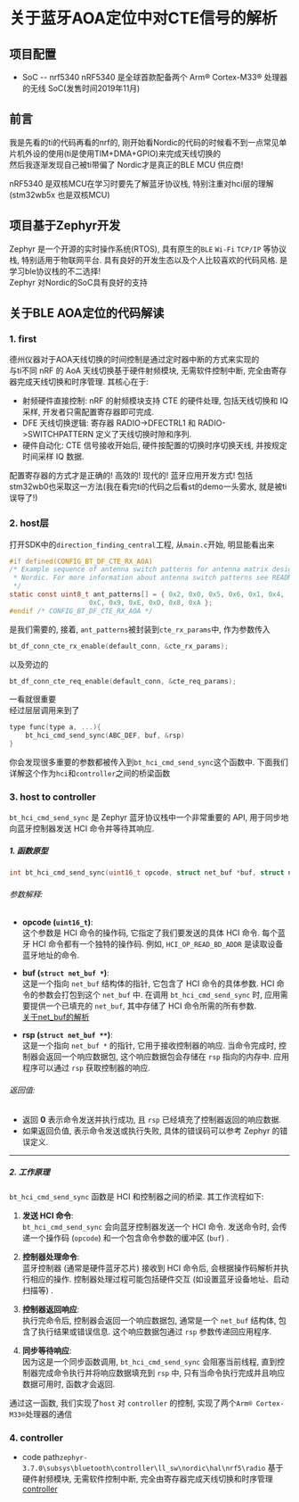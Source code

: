 # 关于蓝牙AOA定位中对CTE信号的解析

## 项目配置
- SoC -- nrf5340
  nRF5340 是全球首款配备两个 Arm® Cortex-M33® 处理器的无线 SoC(发售时间2019年11月)

## 前言
我是先看的ti的代码再看的nrf的, 刚开始看Nordic的代码的时候看不到一点常见单片机外设的使用(ti是使用TIM+DMA+GPIO)来完成天线切换的  
然后我逐渐发现自己被ti带偏了 Nordic才是真正的BLE MCU 供应商!  

nRF5340 是双核MCU在学习时要先了解蓝牙协议栈, 特别注重对hci层的理解  
(stm32wb5x 也是双核MCU)

## 项目基于Zephyr开发
Zephyr 是一个开源的实时操作系统(RTOS), 具有原生的`BLE` `Wi-Fi` `TCP/IP` 等协议栈, 特别适用于物联网平台. 具有良好的开发生态以及个人比较喜欢的代码风格. 是学习ble协议栈的不二选择!  
Zephyr 对Nordic的SoC具有良好的支持

## 关于BLE AOA定位的代码解读  

### 1. first
德州仪器对于AOA天线切换的时间控制是通过定时器中断的方式来实现的  
与ti不同 nRF 的 AoA 天线切换基于硬件射频模块, 无需软件控制中断, 完全由寄存器完成天线切换和时序管理. 其核心在于:

- 射频硬件直接控制: nRF 的射频模块支持 CTE 的硬件处理, 包括天线切换和 IQ 采样, 开发者只需配置寄存器即可完成. 
- DFE 天线切换逻辑: 寄存器 RADIO->DFECTRL1 和 RADIO->SWITCHPATTERN 定义了天线切换时隙和序列.
- 硬件自动化: CTE 信号接收开始后, 硬件按配置的切换时序切换天线, 并按规定时间采样 IQ 数据.  

配置寄存器的方式才是正确的! 高效的! 现代的! 蓝牙应用开发方式! 包括stm32wb0也采取这一方法(我在看完ti的代码之后看st的demo一头雾水, 就是被ti误导了!)

### 2. host层
打开SDK中的`direction_finding_central`工程, 从`main.c`开始, 明显能看出来
```c
#if defined(CONFIG_BT_DF_CTE_RX_AOA)
/* Example sequence of antenna switch patterns for antenna matrix designed by
 * Nordic. For more information about antenna switch patterns see README.rst.
 */
static const uint8_t ant_patterns[] = { 0x2, 0x0, 0x5, 0x6, 0x1, 0x4,
					0xC, 0x9, 0xE, 0xD, 0x8, 0xA };
#endif /* CONFIG_BT_DF_CTE_RX_AOA */
```
是我们需要的, 接着, `ant_patterns`被封装到`cte_rx_params`中, 作为参数传入
```c
bt_df_conn_cte_rx_enable(default_conn, &cte_rx_params);
```
以及旁边的
```c
bt_df_conn_cte_req_enable(default_conn, &cte_req_params);
```
一看就很重要  
经过层层调用来到了
```c
type func(type a, ...){
    bt_hci_cmd_send_sync(ABC_DEF, buf, &rsp)
}
```
你会发现很多重要的参数都被传入到`bt_hci_cmd_send_sync`这个函数中. 
下面我们详解这个作为`hci`和`controller`之间的桥梁函数

### 3. host to controller
`bt_hci_cmd_send_sync` 是 Zephyr 蓝牙协议栈中一个非常重要的 API, 用于同步地向蓝牙控制器发送 HCI 命令并等待其响应. 

##### 1. **函数原型**
```c
int bt_hci_cmd_send_sync(uint16_t opcode, struct net_buf *buf, struct net_buf **rsp);
```

###### 参数解释: 

- **opcode (`uint16_t`)**:  
  这个参数是 HCI 命令的操作码, 它指定了我们要发送的具体 HCI 命令. 每个蓝牙 HCI 命令都有一个独特的操作码. 例如, `HCI_OP_READ_BD_ADDR` 是读取设备蓝牙地址的命令. 

- **buf (`struct net_buf *`)**:  
  这是一个指向 `net_buf` 结构体的指针, 它包含了 HCI 命令的具体参数. HCI 命令的参数会打包到这个 `net_buf` 中. 在调用 `bt_hci_cmd_send_sync` 时, 应用需要提供一个已填充的 `net_buf`, 其中存储了 HCI 命令所需的所有参数.   
  [关于net_buf的解析](./bt_hci_cmd_create.md)

- **rsp (`struct net_buf **`)**:  
  这是一个指向 `net_buf *` 的指针, 它用于接收控制器的响应. 当命令完成时, 控制器会返回一个响应数据包, 这个响应数据包会存储在 `rsp` 指向的内存中. 应用程序可以通过 `rsp` 获取控制器的响应. 

###### 返回值: 
- 返回 **0** 表示命令发送并执行成功, 且 `rsp` 已经填充了控制器返回的响应数据. 
- 如果返回负值, 表示命令发送或执行失败, 具体的错误码可以参考 Zephyr 的错误定义. 

---

##### 2. **工作原理**

`bt_hci_cmd_send_sync` 函数是 HCI 和控制器之间的桥梁. 其工作流程如下: 

1. **发送 HCI 命令**:   
   `bt_hci_cmd_send_sync` 会向蓝牙控制器发送一个 HCI 命令. 发送命令时, 会传递一个操作码 (`opcode`) 和一个包含命令参数的缓冲区 (`buf`) . 

2. **控制器处理命令**:   
   蓝牙控制器 (通常是硬件蓝牙芯片) 接收到 HCI 命令后, 会根据操作码解析并执行相应的操作. 控制器处理过程可能包括硬件交互 (如设置蓝牙设备地址、启动扫描等) . 

3. **控制器返回响应**:   
   执行完命令后, 控制器会返回一个响应数据包, 通常是一个 `net_buf` 结构体, 包含了执行结果或错误信息. 这个响应数据包通过 `rsp` 参数传递回应用程序. 

4. **同步等待响应**:   
   因为这是一个同步函数调用, `bt_hci_cmd_send_sync` 会阻塞当前线程, 直到控制器完成命令执行并将响应数据填充到 `rsp` 中, 只有当命令执行完成并且响应数据可用时, 函数才会返回. 

通过这一函数, 我们实现了`host` 对 `controller` 的控制, 实现了两个`Arm® Cortex-M33®`处理器的通信

### 4. controller
- code path`zephyr-3.7.0\subsys\bluetooth\controller\ll_sw\nordic\hal\nrf5\radio`
基于硬件射频模块, 无需软件控制中断, 完全由寄存器完成天线切换和时序管理
[controller](./controller.md)